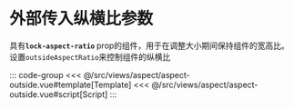 <aspectOutside/>

# 外部传入纵横比参数

具有<b>`lock-aspect-ratio` </b> prop的组件，用于在调整大小期间保持组件的宽高比。  
设置`outsideAspectRatio`来控制组件的纵横比

::: code-group
<<< @/src/views/aspect/aspect-outside.vue#template[Template]
<<< @/src/views/aspect/aspect-outside.vue#script[Script]
:::